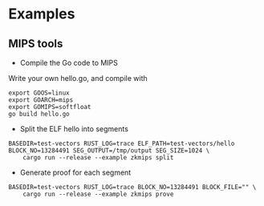 # Examples

## MIPS tools

* Compile the Go code to MIPS

Write your own hello.go, and compile with

```
export GOOS=linux
export GOARCH=mips
export GOMIPS=softfloat
go build hello.go
```

* Split the ELF hello into segments

```
BASEDIR=test-vectors RUST_LOG=trace ELF_PATH=test-vectors/hello BLOCK_NO=13284491 SEG_OUTPUT=/tmp/output SEG_SIZE=1024 \
    cargo run --release --example zkmips split
```

* Generate proof for each segment

```
BASEDIR=test-vectors RUST_LOG=trace BLOCK_NO=13284491 BLOCK_FILE="" \
    cargo run --release --example zkmips prove
```


